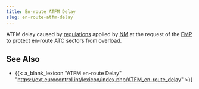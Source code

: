 ```yaml
---
title: En-route ATFM Delay
slug: en-route-atfm-delay
---
```


ATFM delay caused by [regulations][regu] applied by [NM][nm] at the request
of the [FMP][fmp] to protect en-route ATC sectors from overload.

[nm]: /acronym/nm-cfmu/ "Network Manager"
[fmp]: /acronym/fmp/ "Flow Management Position"
[regu]: /definition/regulation/ "Regulation"


## See Also

* {{< a_blank_lexicon "ATFM en-route Delay" "https://ext.eurocontrol.int/lexicon/index.php/ATFM_en-route_delay" >}}


